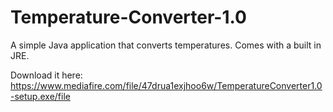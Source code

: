 # Temperature-Converter-1.0
A simple Java application that converts temperatures. Comes with a built in JRE.

Download it here: https://www.mediafire.com/file/47drua1exjhoo6w/TemperatureConverter1.0-setup.exe/file
